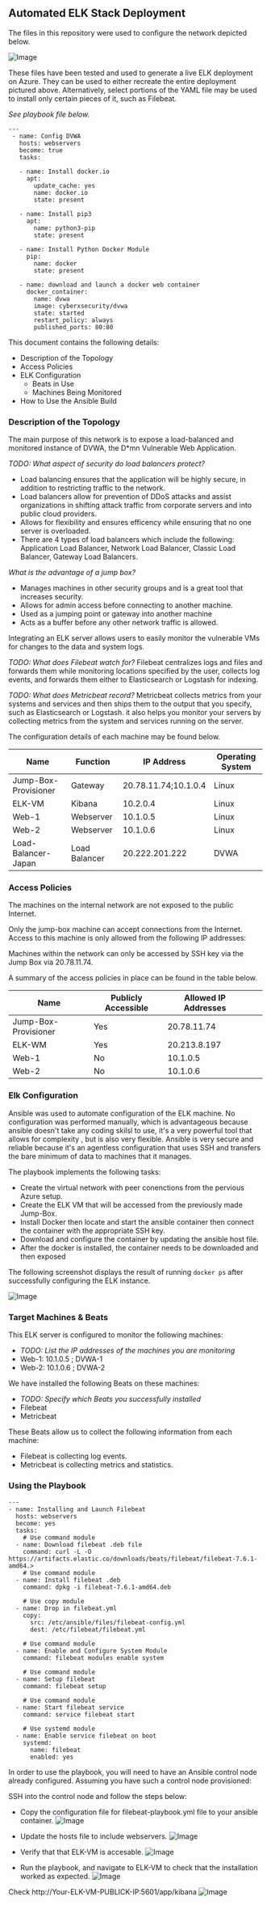 ## Automated ELK Stack Deployment

The files in this repository were used to configure the network depicted below.

![Image](README/Images/diagram_ELK_Stack.PNG)

These files have been tested and used to generate a live ELK deployment on Azure. They can be used to either recreate the entire deployment pictured above. Alternatively, select portions of the YAML file may be used to install only certain pieces of it, such as Filebeat.

_See playbook file below._

``` 
---
 - name: Config DVWA
   hosts: webservers
   become: true
   tasks:

   - name: Install docker.io
     apt:
       update_cache: yes
       name: docker.io
       state: present

   - name: Install pip3
     apt:
       name: python3-pip
       state: present

   - name: Install Python Docker Module
     pip:
       name: docker
       state: present

   - name: download and launch a docker web container
     docker_container:
       name: dvwa
       image: cyberxsecurity/dvwa
       state: started
       restart_policy: always
       published_ports: 80:80
```
 
 This document contains the following details:
- Description of the Topology
- Access Policies
- ELK Configuration
  - Beats in Use
  - Machines Being Monitored
- How to Use the Ansible Build


### Description of the Topology

The main purpose of this network is to expose a load-balanced and monitored instance of DVWA, the D*mn Vulnerable Web Application.


_TODO: What aspect of security do load balancers protect?_
- Load balancing ensures that the application will be highly secure, in addition to restricting traffic to the network. 
- Load balancers allow for prevention of DDoS attacks and assist organizations in shifting attack traffic from corporate servers and into public cloud providers. 
- Allows for flexibility and ensures efficency while ensuring that no one server is overloaded.
- There are 4 types of load balancers which include the following: Application Load Balancer, Network Load Balancer, Classic Load Balancer, Gateway Load Balancers.

_What is the advantage of a jump box?_
- Manages machines in other security groups and is a great tool that increases security.
- Allows for admin access before connecting to another machine.
- Used as a jumping point or gateway into another machine 
- Acts as a buffer before any other network traffic is allowed. 


Integrating an ELK server allows users to easily monitor the vulnerable VMs for changes to the data and system logs.

_TODO: What does Filebeat watch for?_
Filebeat centralizes logs and files and forwards them while monitoring locations specified by the user, collects log events, and forwards them either to Elasticsearch or Logstash for indexing.

_TODO: What does Metricbeat record?_
Metricbeat collects metrics from your systems and services and then ships them to the output that you specify, such as Elasticsearch or Logstash. it also helps you monitor your servers by collecting metrics from the system and services running on the server.

The configuration details of each machine may be found below.

| Name     | Function | IP Address | Operating System |
|------------------------|---------------|---------------------|------------------|
| Jump-Box-Provisioner   | Gateway       | 20.78.11.74;10.1.0.4| Linux            |
| ELK-VM                 | Kibana        | 10.2.0.4            | Linux            |
| Web-1                  | Webserver     | 10.1.0.5            | Linux            |
| Web-2                  | Webserver     | 10.1.0.6            | Linux            |
| Load-Balancer-Japan    | Load Balancer | 20.222.201.222      | DVWA             |

### Access Policies

The machines on the internal network are not exposed to the public Internet. 

Only the jump-box machine can accept connections from the Internet. Access to this machine is only allowed from the following IP addresses:

Machines within the network can only be accessed by SSH key via the Jump Box via 20.78.11.74.


A summary of the access policies in place can be found in the table below.

| Name                 | Publicly Accessible | Allowed IP Addresses |   |   |
|----------------------|---------------------|----------------------|---|---|
| Jump-Box-Provisioner | Yes                 | 20.78.11.74          |   |   |
| ELK-WM               | Yes                 | 20.213.8.197         |   |   |
| Web-1                | No                  | 10.1.0.5             |   |   |
| Web-2                | No                  | 10.1.0.6             |   |   |

### Elk Configuration

Ansible was used to automate configuration of the ELK machine. No configuration was performed manually, which is advantageous because ansible doesn't take any coding skilsl to use, it's a very powerful tool that allows for complexity , but is also very flexible. Ansible is very secure and reliable because it's an agentless configuration that uses SSH and transfers the bare minimum of data to machines that it manages.

The playbook implements the following tasks:
- Create the virtual network with peer conenctions from the pervious Azure setup.
- Create the ELK VM that will be accessed from the previously made Jump-Box.
- Install Docker then locate and start the ansible container then connect the container with the appropriate SSH key.
- Download and configure the container by updating the ansible host file.
- After the docker is installed, the container needs to be downloaded and then exposed


The following screenshot displays the result of running `docker ps` after successfully configuring the ELK instance.

![Image](README/Images/docker_ps_outlook.PNG)

### Target Machines & Beats
This ELK server is configured to monitor the following machines:
- _TODO: List the IP addresses of the machines you are monitoring_ 
- Web-1: 10.1.0.5 ; DVWA-1
- Web-2: 10.1.0.6 ; DVWA-2

We have installed the following Beats on these machines:
- _TODO: Specify which Beats you successfully installed_
- Filebeat
- Metricbeat

These Beats allow us to collect the following information from each machine: 
- Filebeat is collecting log events.
- Metricbeat is collecting metrics and statistics.

### Using the Playbook

```
---
- name: Installing and Launch Filebeat
  hosts: webservers
  become: yes
  tasks:
    # Use command module
  - name: Download filebeat .deb file
    command: curl -L -O https://artifacts.elastic.co/downloads/beats/filebeat/filebeat-7.6.1-amd64.>
    # Use command module
  - name: Install filebeat .deb
    command: dpkg -i filebeat-7.6.1-amd64.deb

    # Use copy module
  - name: Drop in filebeat.yml
    copy:
      src: /etc/ansible/files/filebeat-config.yml
      dest: /etc/filebeat/filebeat.yml

    # Use command module
  - name: Enable and Configure System Module
    command: filebeat modules enable system

    # Use command module
  - name: Setup filebeat
    command: filebeat setup

    # Use command module
  - name: Start filebeat service
    command: service filebeat start

    # Use systemd module
  - name: Enable service filebeat on boot
    systemd:
      name: filebeat
      enabled: yes

```

In order to use the playbook, you will need to have an Ansible control node already configured. Assuming you have such a control node provisioned: 

SSH into the control node and follow the steps below:

- Copy the configuration file for filebeat-playbook.yml file to your ansible container.
![Image](README/Images/opening_ansible_container.PNG)

- Update the hosts file to include webservers.
![Image](README/Images/hosts_file.PNG)

- Verify that that ELK-VM is accesable.
![Image](README/Images/ELK_install.PNG)

- Run the playbook, and navigate to ELK-VM to check that the installation worked as expected.
![Image](README/Images/opening_ELK_VM.PNG)

Check http://Your-ELK-VM-PUBLICK-IP:5601/app/kibana
![Image](README/Images/ELK_kibana.PNG)
